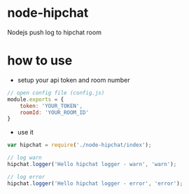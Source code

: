 node-hipchat
============

Nodejs push log to hipchat room


# how to use
- setup your api token and room number
```javascript
// open config file (config.js)
module.exports = {
    token: 'YOUR_TOKEN',
    roomId: 'YOUR_ROOM_ID'
}

```

- use it
```javascript
var hipchat = require('./node-hipchat/index');

// log warn
hipchat.logger('Hello hipchat logger - warn', 'warn');

// log error
hipchat.logger('Hello hipchat logger - error', 'error');

```
